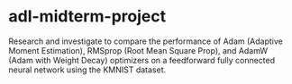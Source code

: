 # adl-midterm-project
Research and investigate to compare the performance of Adam (Adaptive Moment Estimation), RMSprop (Root Mean Square Prop), and AdamW (Adam with Weight Decay) optimizers on a feedforward fully connected neural network using the KMNIST dataset.

